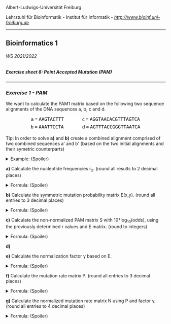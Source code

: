 Albert-Ludwigs-Universität Freiburg

Lehrstuhl für Bioinformatik - Institut für Informatik - *http://www.bioinf.uni-freiburg.de*

---
## Bioinformatics 1
###### WS 2021/2022
##### Exercise sheet 8: Point Accepted Mutation (PAM)
---
### _Exercise 1 - PAM_
We want to calculate the PAM1 matrix based on the following two sequence alignments of the DNA sequences a, b, c and d.

<p align="center">
  <img src="./figures/sheet8-exercise1-sequences.svg" alt="sequences" width=70%/>
</p>


Tip: In order to solve **a)** and **b)** create a combined alignment comprised of two combined sequences a' and b' (based on the two initial alignments and their symetric counterparts)
<details>
  <summary>Example: (Spoiler)</summary>
  a' = a + c + b + d
  
  b' = b + d + a + c

  The order does not matter, as the frequency identification is position-insensitive.
</details>

**a)** Calculate the nucleotide frequencies r<sub>x</sub>. (round all results to 2 decimal places)
<details>
  <summary>Formula: (Spoiler)</summary>
  <p align="center">
    <img src="./figures/sheet8-exercise1-r.svg" alt="r" width=20%/>
  </p>

</details>

**b)** Calculate the symmetric mutation probability matrix E(x,y). (round all entries to 3 decimal places)

<details>
  <summary>Formula: (Spoiler)</summary>
  <p align="center">
    <img src="./figures/sheet8-exercise1-E.svg" alt="E" width=40%/>
  </p>

</details>

**c)** Calculate the non-normalized PAM matrix S with 10*log<sub>10</sub>(odds), using the previously determined r values and E matrix. (round to integers)

<details>
  <summary>Formula: (Spoiler)</summary>
  <p align="center">
    <img src="./figures/sheet8-exercise1-S.svg" alt="S" width=35%/>
  </p>

</details>

**d)**

**e)** Calculate the normalization factor γ based on E.

<details>
  <summary>Formula: (Spoiler)</summary>
  <p align="center">
    <img src="./figures/sheet8-exercise1-gamma.svg" alt="Gamma" width=50%/>
  </p>

</details>

**f)** Calculate the mutation rate matrix P. (round all entries to 3 decimal places)

<details>
  <summary>Formula: (Spoiler)</summary>
  <p align="center">
    <img src="./figures/sheet8-exercise1-P.svg" alt="P" width=15%/>
  </p>

</details>

**g)** Calculate the normalized mutation rate matrix N using P and factor γ. (round all entries to 4 decimal places)

<details>
  <summary>Formula: (Spoiler)</summary>
  <p align="center">
    <img src="./figures/sheet8-exercise1-N.svg" alt="N" width=25%/>
  </p>

</details>
